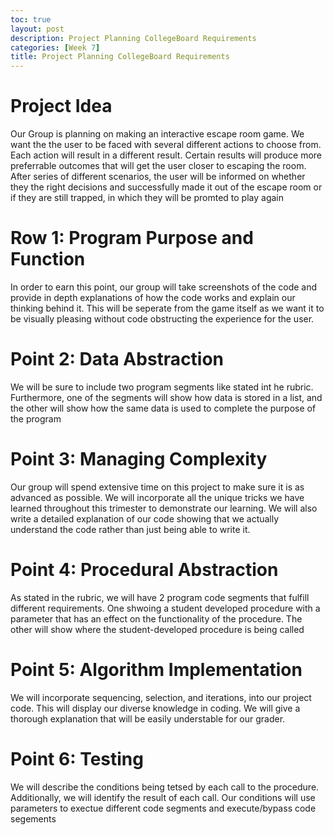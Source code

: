 ```yaml
---
toc: true
layout: post
description: Project Planning CollegeBoard Requirements
categories: [Week 7]
title: Project Planning CollegeBoard Requirements
---
```

# Project Idea

Our Group is planning on making an interactive escape room game. We want the the user to be faced with several different actions to choose from. Each action will result in a different result. Certain results will produce more preferrable outcomes that will get the user closer to escaping the room. After series of different scenarios, the user will be informed on whether they the right decisions and successfully made it out of the escape room or if they are still trapped, in which they will be promted to play again

# Row 1: Program Purpose and Function

In order to earn this point, our group will take screenshots of the code and provide in depth explanations of how the code works and explain our thinking behind it. This will be seperate from the game itself as we want it to be visually pleasing without code obstructing the experience for the user.

# Point 2: Data Abstraction

We will be sure to include two program segments like stated int he rubric. Furthermore, one of the segments will show how data is stored in a list, and the other will show how the same data is used to complete the purpose of the program

# Point 3: Managing Complexity

Our group will spend extensive time on this project to make sure it is as advanced as possible. We will incorporate all the unique tricks we have learned throughout this trimester to demonstrate our learning. We will also write a detailed explanation of our code showing that we actually understand the code rather than just being able to write it.

# Point 4: Procedural Abstraction

As stated in the rubric, we will have 2 program code segments that fulfill different requirements. One shwoing a student developed procedure with a parameter that has an effect on the functionality of the procedure. The other will show where the student-developed procedure is being called

# Point 5: Algorithm Implementation

We will incorporate sequencing, selection, and iterations, into our project code. This will display our diverse knowledge in coding. We will give a thorough explanation that will be easily understable for our grader.

# Point 6: Testing

We will describe the conditions being tetsed by each call to the procedure. Additionally, we will identify the result of each call. Our conditions will use parameters to exectue different code segments and execute/bypass code segements
